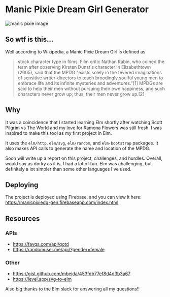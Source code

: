 ﻿# Manic Pixie Dream Girl Generator
![manic pixie image](https://img0.etsystatic.com/027/0/8102692/il_570xN.545970116_kb09.jpg)
## So wtf is this...
Well according to Wikipedia, a Manic Pixie Dream Girl is defined as 
>stock character type in films. Film critic Nathan Rabin, who coined the term after observing Kirsten Dunst's character in Elizabethtown (2005), said that the MPDG "exists solely in the fevered imaginations of sensitive writer-directors to teach broodingly soulful young men to embrace life and its infinite mysteries and adventures."[1] MPDGs are said to help their men without pursuing their own happiness, and such characters never grow up; thus, their men never grow up.[2]

## Why
It was a coincidence that I started learning Elm shortly after watching Scott Pilgrim vs The World and my love for Ramona Flowers was still fresh. I was inspired to make this tool as my first project in Elm. 


It uses the `elm/http`, `elm/svg`, `elm/random`, and `elm-bootstrap` packages. It also makes API calls to generate the name and location of the MPDG.

Soon will write up a report on this project, challenges, and hurdles. Overall, would say as dorky as it is, I had a lot of fun. Elm was challenging, but definitely a lot simpler than some other languages I've used.

## Deploying
The project is deployed using Firebase, and you can view it here:
https://manicpixiedg-gen.firebaseapp.com/index.html

## Resources
### APIs
* https://favqs.com/api/qotd
* https://randomuser.me/api/?gender=female
### Other
* https://gist.github.com/mbejda/453fdb77ef8d4d3b3a67
* https://level.app/svg-to-elm

Also big thanks to the Elm slack for answering all my questions!!